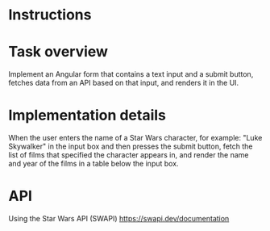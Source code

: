 # Instructions

# Task overview

Implement an Angular form that contains a text input and a submit button, fetches data from an API based on that input, and renders it in the UI.

# Implementation details

When the user enters the name of a Star Wars character, for example: "Luke Skywalker" in the input box and then presses the submit button, fetch the list of films that specified the character appears in, and render the name and year of the films in a table below the input box.

# API

Using the Star Wars API (SWAPI) https://swapi.dev/documentation
